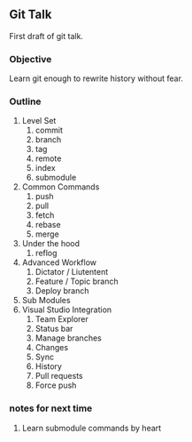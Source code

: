 Git Talk
--------

First draft of git talk.

### Objective

Learn git enough to rewrite history without fear.

### Outline

1. Level Set
    1. commit
    1. branch
    1. tag
    1. remote
    1. index
    1. submodule
1. Common Commands
    1. push
    1. pull
    1. fetch
    1. rebase
    1. merge
1. Under the hood
    1. reflog
1. Advanced Workflow
    1. Dictator / Liutentent
    1. Feature / Topic branch
    1. Deploy branch
1. Sub Modules
1. Visual Studio Integration
    1. Team Explorer
    1. Status bar
    1. Manage branches
    1. Changes
    1. Sync
    1. History
    1. Pull requests
    1. Force push
    
### notes for next time

1.  Learn submodule commands by heart